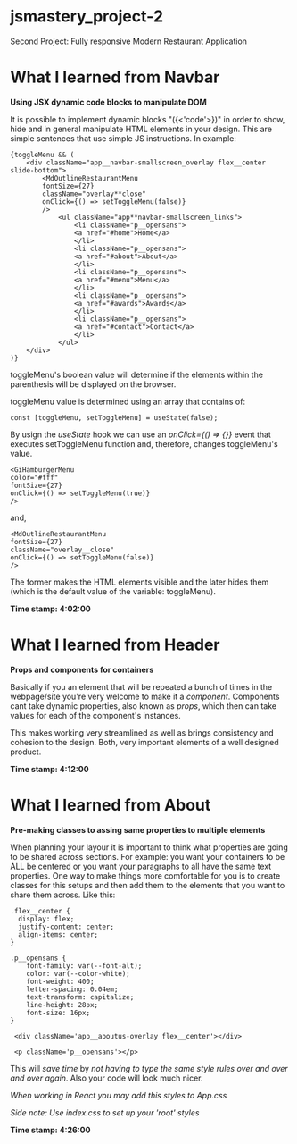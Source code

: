 # jsmastery_project-2

Second Project: Fully responsive Modern Restaurant Application

# What I learned from Navbar

**Using JSX dynamic code blocks to manipulate DOM**

It is possible to implement dynamic blocks "({<'code'>})" in order to show, hide and in general manipulate HTML elements in your design. This are simple sentences that use simple JS instructions. In example:

    {toggleMenu && (
        <div className="app__navbar-smallscreen_overlay flex__center slide-bottom">
            <MdOutlineRestaurantMenu
            fontSize={27}
            className="overlay**close"
            onClick={() => setToggleMenu(false)}
            />
                <ul className="app**navbar-smallscreen_links">
                    <li className="p__opensans">
                    <a href="#home">Home</a>
                    </li>
                    <li className="p__opensans">
                    <a href="#about">About</a>
                    </li>
                    <li className="p__opensans">
                    <a href="#menu">Menu</a>
                    </li>
                    <li className="p__opensans">
                    <a href="#awards">Awards</a>
                    </li>
                    <li className="p__opensans">
                    <a href="#contact">Contact</a>
                    </li>
                </ul>
        </div>
    )}

toggleMenu's boolean value will determine if the elements within the parenthesis will be displayed on the browser.

toggleMenu value is determined using an array that contains of:

    const [toggleMenu, setToggleMenu] = useState(false);

By usign the *useState* hook we can use an *onClick={() => {}}* event that executes setToggleMenu function and, therefore, changes toggleMenu's value.

    <GiHamburgerMenu 
    color="#fff" 
    fontSize={27} 
    onClick={() => setToggleMenu(true)}
    />

and,

    <MdOutlineRestaurantMenu
    fontSize={27}
    className="overlay__close"
    onClick={() => setToggleMenu(false)}
    />
 
The former makes the HTML elements visible and the later hides them (which is the default value of the variable: toggleMenu).
    
**Time stamp: 4:02:00**

# What I learned from Header

**Props and components for containers**

Basically if you an element that will be repeated a bunch of times in the webpage/site you're very welcome to make it a *component*. Components cant take dynamic properties, also known as *props*, which then can take values for each of the component's instances.

This makes working very streamlined as well as brings consistency and cohesion to the design. Both, very important elements of a well designed product.

**Time stamp: 4:12:00**

# What I learned from About

**Pre-making classes to assing same properties to multiple elements**

When planning your layour it is important to think what properties are going to be shared across sections. For example: you want your containers to be ALL be centered or you want your paragraphs to all have the same text properties. One way to make things more comfortable for you is to create classes for this setups and then add them to the elements that you want to share them across. Like this: 

    
    .flex__center {
      display: flex;
      justify-content: center;
      align-items: center;
    }

    .p__opensans {
        font-family: var(--font-alt);
        color: var(--color-white);
        font-weight: 400;
        letter-spacing: 0.04em;
        text-transform: capitalize;
        line-height: 28px;
        font-size: 16px;
    }

     <div className='app__aboutus-overlay flex__center'></div>

     <p className='p__opensans'></p>

This will *save time* by *not having to type the same style rules over and over and over again*. Also your code will look much nicer. 

*When working in React you may add this styles to App.css*

*Side note: Use index.css to set up your 'root' styles*

**Time stamp: 4:26:00**